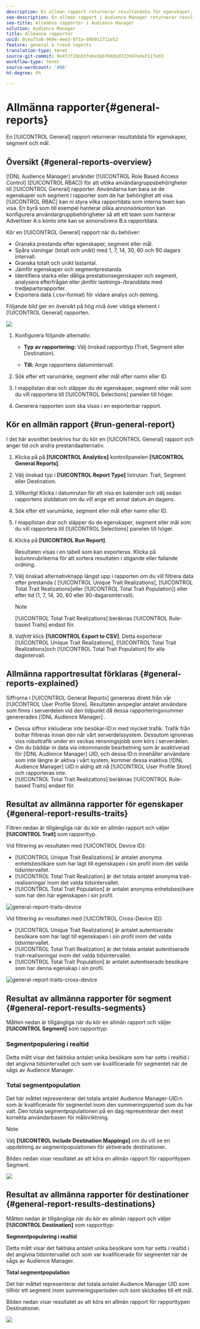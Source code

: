 ```yaml
---
description: En allmän rapport returnerar resultatdata för egenskaper, segment och mål.
seo-description: En allmän rapport i Audience Manager returnerar resultatdata för egenskaper, segment och destinationer.
seo-title: Allmänna rapporter i Audience Manager
solution: Audience Manager
title: Allmänna rapporter
uuid: 0cea75a0-969e-4ee3-971a-60b911711e52
feature: general & trend reports
translation-type: tm+mt
source-git-commit: 9e4f2f26b83fe6e5b6f669107239d7edaf11fed3
workflow-type: tm+mt
source-wordcount: '866'
ht-degree: 0%

---
```



# Allmänna rapporter{#general-reports}

En [!UICONTROL General] rapport returnerar resultatdata för egenskaper, segment och mål.

## Översikt {#general-reports-overview}

<!-- 

c_general_reports.xml

 -->

[!DNL Audience Manager] använder [!UICONTROL Role Based Access Control] ([!UICONTROL RBAC]) för att utöka användargruppsbehörigheter till [!UICONTROL General] rapporter. Användarna kan bara se de egenskaper och segment i rapporter som de har behörighet att visa. [!UICONTROL RBAC] kan ni styra vilka rapportdata som interna team kan visa. En byrå som till exempel hanterar olika annonsörkonton kan konfigurera användargruppbehörigheter så att ett team som hanterar Advertiser A:s konto inte kan se annonsörens B:s rapportdata.

Kör en [!UICONTROL General] rapport när du behöver:

* Granska prestanda efter egenskaper, segment eller mål.
* Spåra visningar (totalt och unikt) med 1, 7, 14, 30, 60 och 90 dagars intervall.
* Granska totalt och unikt lastantal.
* Jämför egenskaper och segmentprestanda.
* Identifiera starka eller dåliga prestationsegenskaper och segment, analysera efterfrågan eller jämför lastnings-/branddata med tredjepartsrapporter.
* Exportera data (.csv-format) för vidare analys och delning.

Följande bild ger en översikt på hög nivå över viktiga element i [!UICONTROL General] rapporten.

![](assets/general_reports.png)

1. Konfigurera följande alternativ:

   * **Typ av rapportering:** Välj önskad rapporttyp (Trait, Segment eller Destination).

   * **Till:** Ange rapportens datumintervall.

2. Sök efter ett varumärke, segment eller mål efter namn eller ID.
3. I mapplistan drar och släpper du de egenskaper, segment eller mål som du vill rapportera till [!UICONTROL Selections] panelen till höger.
4. Generera rapporten som ska visas i en exporterbar rapport.

## Kör en allmän rapport {#run-general-report}

I det här avsnittet beskrivs hur du kör en [!UICONTROL General] rapport och anger tid och andra prestandaalternativ.

<!-- 

t_run_general_report.xml

 -->

1. Klicka på på **[!UICONTROL Analytics]** kontrollpanelen **[!UICONTROL General Reports]**.
1. Välj önskad typ i **[!UICONTROL Report Type]** listrutan: Trait, Segment eller Destination.
1. *Villkorligt* Klicka i datumrutan för att visa en kalender och välj sedan rapportens slutdatum om du vill ange ett annat datum än dagens.
1. Sök efter ett varumärke, segment eller mål efter namn eller ID.
1. I mapplistan drar och släpper du de egenskaper, segment eller mål som du vill rapportera till [!UICONTROL Selections] panelen till höger.
1. Klicka på **[!UICONTROL Run Report]**.

   Resultaten visas i en tabell som kan exporteras. Klicka på kolumnrubrikerna för att sortera resultaten i stigande eller fallande ordning.
1. Välj önskad alternativknapp längst upp i rapporten om du vill filtrera data efter prestanda ( [!UICONTROL Unique Trait Realizations], [!UICONTROL Total Trait Realizations]eller [!UICONTROL Total Trait Population]) eller efter tid (1, 7, 14, 30, 60 eller 90-dagarsintervall).

   >[!NOTE]
   >
   >[!UICONTROL Total Trait Realizations] beräknas [!UICONTROL Rule-based Traits] endast för.

1. *Valfritt* klick **[!UICONTROL Export to CSV]**. Detta exporterar [!UICONTROL Unique Trait Realizations], [!UICONTROL Total Trait Realizations]och [!UICONTROL Total Trait Population] för alla dagintervall.

## Allmänna rapportresultat förklaras {#general-reports-explained}

Siffrorna i [!UICONTROL General Reports] genereras direkt från vår [!UICONTROL User Profile Store]. Resultaten avspeglar antalet användare som finns i serverdelen vid den tidpunkt då dessa rapporteringsnummer genererades [!DNL Audience Manager] .

* Dessa siffror inkluderar inte besökar-ID:n med mycket trafik. Trafik från bottar filtreras innan den når vårt serverdelssystem. Dessutom ignoreras viss robottrafik under en veckas rensningsjobb som körs i serverdelen.
* Om du bäddar in data via inkommande bearbetning som är avaktiverad för [!DNL Audience Manager] UID, och dessa ID:n innehåller användare som inte längre är aktiva i vårt system, kommer dessa inaktiva [!DNL Audience Manager] UID:n aldrig att nå [!UICONTROL User Profile Store] och rapporteras inte.
* [!UICONTROL Total Trait Realizations] beräknas [!UICONTROL Rule-based Traits] endast för.

## Resultat av allmänna rapporter för egenskaper {#general-report-results-traits}

Filtren nedan är tillgängliga när du kör en allmän rapport och väljer **[!UICONTROL Trait]** som rapporttyp.

Vid filtrering av resultaten med [!UICONTROL Device ID]:

* [!UICONTROL Unique Trait Realizations] är antalet anonyma enhetsbesökare som har lagt till egenskapen i sin profil inom det valda tidsintervallet.
* [!UICONTROL Total Trait Realization] är det totala antalet anonyma trait-realiseringar inom det valda tidsintervallet.
* [!UICONTROL Total Trait Population] är antalet anonyma enhetsbesökare som har den här egenskapen i sin profil.

![general-report-traits-device](assets/general-report-traits-deviceid.png)

Vid filtrering av resultaten med [!UICONTROL Cross-Device ID]:

* [!UICONTROL Unique Trait Realizations] är antalet autentiserade besökare som har lagt till egenskapen i sin profil inom det valda tidsintervallet.
* [!UICONTROL Total Trait Realization] är det totala antalet autentiserade trait-realiseringar inom det valda tidsintervallet.
* [!UICONTROL Total Trait Population] är antalet autentiserade besökare som har denna egenskap i sin profil.

![general-report-traits-cross-device](assets/general-report-traits-cross-device.png)

<!-- 
### Unique Trait Realizations

This metric represents the unique number of [Audience Manager Unique User IDs (UUID)](../reference/ids-in-aam.md) that qualified for the trait in your selected time range. For example, if a user visited your homepage three times on 10/1, you would see one Unique Trait Realization.

### Total Trait Realizations

This metric represents the total amount of trait fires for the trait in your selected time range. For example, if a user visited your homepage, then navigated to your tech news and your sports news sections, they would appear in the General Report as three total trait realizations, and one unique trait realization.

### Total Trait Population

This metric represents the total amount of Audience Manager UUIDs that are currently qualified for the trait. Use this number to understand the total amount of users you could use for segmentation and targeting. Typically, users remain part of a trait for [120 days](../features/traits/create-onboarded-rule-based-traits.md#set-expiration-interval). For example, a user visiting your homepage three times today and never returning afterwards, would remain as a user in this population every day until 120 days from now. At the 120 day mark, they would be removed from the population. Read our [Trait and Segment Qualification Reference](../features/traits/trait-and-segment-qualification-reference.md) for more examples on the difference between Unique Trait Realizations and Total Trait Population.

The illustration below shows the results of running a general report for the Trait report type. -->
<!-- 
![](assets/general_reports_metrics.png) -->


## Resultat av allmänna rapporter för segment {#general-report-results-segments}

Måtten nedan är tillgängliga när du kör en allmän rapport och väljer **[!UICONTROL Segment]** som rapporttyp:

### Segmentpopulering i realtid

Detta mått visar det faktiska antalet unika besökare som har setts i realtid i det angivna tidsintervallet och som var kvalificerade för segmentet när de sågs av Audience Manager.

### Total segmentpopulation

Det här måttet representerar det totala antalet Audience Manager-UID:n som är kvalificerade för segmentet inom den summeringsperiod som du har valt. Den totala segmentpopulationen på en dag representerar den mest korrekta användarbasen för målinriktning.

>[!NOTE]
>
>Välj **[!UICONTROL Include Destination Mappings]** om du vill se en uppdelning av segmentpopulationen för aktiverade destinationer.

Bilden nedan visar resultatet av att köra en allmän rapport för rapporttypen Segment.

![](assets/general_reports_segment_metrics.png)

## Resultat av allmänna rapporter för destinationer {#general-report-results-destinations}

Måtten nedan är tillgängliga när du kör en allmän rapport och väljer **[!UICONTROL Destination]** som rapporttyp:

**Segmentpopulering i realtid**

Detta mått visar det faktiska antalet unika besökare som har setts i realtid i det angivna tidsintervallet och som var kvalificerade för segmentet när de sågs av Audience Manager.

**Total segmentpopulation**

Det här måttet representerar det totala antalet Audience Manager UID som tillhör ett segment inom summeringsperioden och som skickades till ett mål.

Bilden nedan visar resultatet av att köra en allmän rapport för rapporttypen Destinationer.

![](assets/general_reports_destinations.png)
